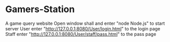 # Gamers-Station
A game query website
Open window shall and enter "node Node.js" to start server
User enter "http://127.0.0.1:8080/User/login.html" to the login page
Staff enter "http://127.0.0.1:8080/User/staff/pass.html" to the pass page
